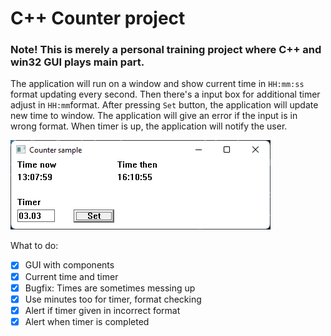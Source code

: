 # C++ Counter project

### Note! This is merely a personal training project where C++ and win32 GUI plays main part.

The application will run on a window and show current time in `HH:mm:ss` format updating every second. Then there's a input box for additional timer adjust in `HH:mm`format. After pressing `Set` button, the application will update new time to window. The application will give an error if the input is in wrong format. When timer is up, the application will notify the user.

![Screenshot](media/screenshot.png)

What to do:
- [x] GUI with components
- [x] Current time and timer
- [x] Bugfix: Times are sometimes messing up
- [x] Use minutes too for timer, format checking
- [x] Alert if timer given in incorrect format
- [x] Alert when timer is completed